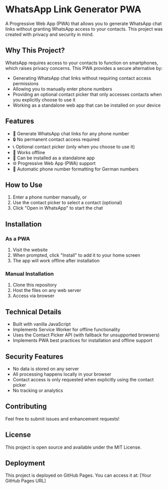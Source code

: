 # WhatsApp Link Generator PWA

A Progressive Web App (PWA) that allows you to generate WhatsApp chat links without granting WhatsApp access to your contacts. This project was created with privacy and security in mind.

## Why This Project?

WhatsApp requires access to your contacts to function on smartphones, which raises privacy concerns. This PWA provides a secure alternative by:

- Generating WhatsApp chat links without requiring contact access permissions
- Allowing you to manually enter phone numbers
- Providing an optional contact picker that only accesses contacts when you explicitly choose to use it
- Working as a standalone web app that can be installed on your device

## Features

- 📱 Generate WhatsApp chat links for any phone number
- 🔒 No permanent contact access required
- 📞 Optional contact picker (only when you choose to use it)
- 💾 Works offline
- 📲 Can be installed as a standalone app
- 🌐 Progressive Web App (PWA) support
- 🔄 Automatic phone number formatting for German numbers

## How to Use

1. Enter a phone number manually, or
2. Use the contact picker to select a contact (optional)
3. Click "Open in WhatsApp" to start the chat

## Installation

### As a PWA
1. Visit the website
2. When prompted, click "Install" to add it to your home screen
3. The app will work offline after installation

### Manual Installation
1. Clone this repository
2. Host the files on any web server
3. Access via browser

## Technical Details

- Built with vanilla JavaScript
- Implements Service Worker for offline functionality
- Uses the Contact Picker API (with fallback for unsupported browsers)
- Implements PWA best practices for installation and offline support

## Security Features

- No data is stored on any server
- All processing happens locally in your browser
- Contact access is only requested when explicitly using the contact picker
- No tracking or analytics

## Contributing

Feel free to submit issues and enhancement requests!

## License

This project is open source and available under the MIT License.

## Deployment

This project is deployed on GitHub Pages. You can access it at: [Your GitHub Pages URL] 